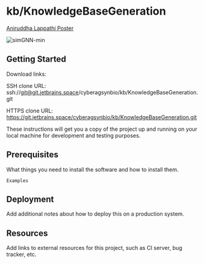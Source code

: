 # kb/KnowledgeBaseGeneration

[Aniruddha Lappathi Poster](https://github.com/anirudlappathi/SimGNNwithKnowledgeGraph/blob/main/simGNN.jpg)

![simGNN-min](https://github.com/anirudlappathi/SimGNNwithKnowledgeGraph/assets/55041200/fbb16a8d-f488-4a15-b8c6-b95c6ae907f1)

## Getting Started

Download links:

SSH clone URL: ssh://git@git.jetbrains.space/cyberagsynbio/kb/KnowledgeBaseGeneration.git

HTTPS clone URL: https://git.jetbrains.space/cyberagsynbio/kb/KnowledgeBaseGeneration.git

These instructions will get you a copy of the project up and running on your local machine for development and testing purposes.

## Prerequisites

What things you need to install the software and how to install them.

```
Examples
```

## Deployment

Add additional notes about how to deploy this on a production system.

## Resources

Add links to external resources for this project, such as CI server, bug tracker, etc.
